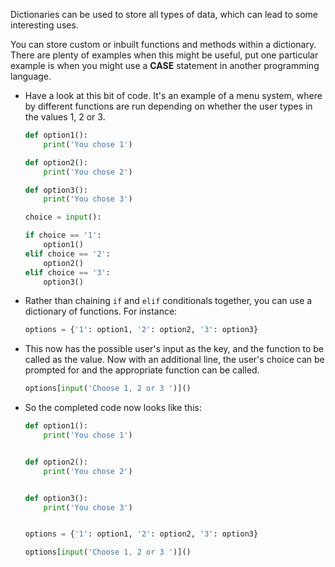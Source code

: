 Dictionaries can be used to store all types of data, which can lead to some interesting uses.

You can store custom or inbuilt functions and methods within a dictionary. There are plenty of examples when this might be useful, put one particular example is when you might use a **CASE** statement in another programming language.

- Have a look at this bit of code. It's an example of a menu system, where by different functions are run depending on whether the user types in the values 1, 2 or 3.

	```python
	def option1():
		print('You chose 1')

	def option2():
		print('You chose 2')

	def option3():
		print('You chose 3')

	choice = input():

	if choice == '1':
		option1()
	elif choice == '2':
		option2()
	elif choice == '3':
		option3()
	```

- Rather than chaining `if` and `elif` conditionals together, you can use a dictionary of functions. For instance:

	```python
	options = {'1': option1, '2': option2, '3': option3}
	```

- This now has the possible user's input as the key, and the function to be called as the value. Now with an additional line, the user's choice can be prompted for and the appropriate function can be called.

	```python
	options[input('Choose 1, 2 or 3 ')]()
	```

- So the completed code now looks like this:

	```python
	def option1():
		print('You chose 1')


	def option2():
		print('You chose 2')


	def option3():
		print('You chose 3')


	options = {'1': option1, '2': option2, '3': option3}

	options[input('Choose 1, 2 or 3 ')]()
	```
